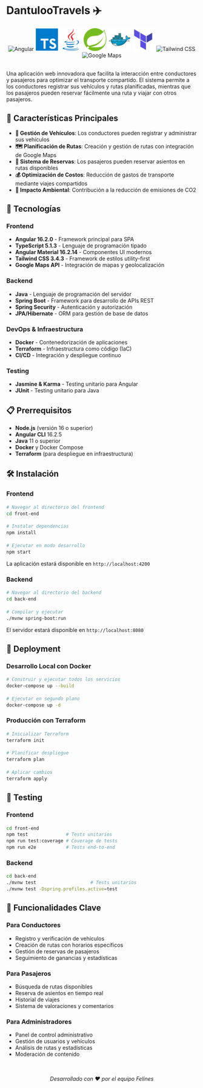 # DantulooTravels ✈️

<div align="center">
  <img src="https://angular.io/assets/images/logos/angular/angular.svg" alt="Angular" width="60" height="60"/>
  <img src="https://raw.githubusercontent.com/devicons/devicon/master/icons/typescript/typescript-original.svg" alt="TypeScript" width="60" height="60"/>
  <img src="https://raw.githubusercontent.com/devicons/devicon/master/icons/java/java-original.svg" alt="Java" width="60" height="60"/>
  <img src="https://raw.githubusercontent.com/devicons/devicon/master/icons/spring/spring-original.svg" alt="Spring Boot" width="60" height="60"/>
  <img src="https://raw.githubusercontent.com/devicons/devicon/master/icons/docker/docker-original.svg" alt="Docker" width="60" height="60"/>
  <img src="https://raw.githubusercontent.com/devicons/devicon/master/icons/terraform/terraform-original.svg" alt="Terraform" width="60" height="60"/>
  <img src="https://cdn.jsdelivr.net/gh/devicons/devicon/icons/tailwindcss/tailwindcss-plain.svg" alt="Tailwind CSS" width="60" height="60"/>
  <img src="https://developers.google.com/maps/images/maps-icon.svg" alt="Google Maps" width="60" height="60"/>
</div>

<br>

Una aplicación web innovadora que facilita la interacción entre conductores y pasajeros para optimizar el transporte compartido. El sistema permite a los conductores registrar sus vehículos y rutas planificadas, mientras que los pasajeros pueden reservar fácilmente una ruta y viajar con otros pasajeros.

## 🎯 Características Principales

- **🚗 Gestión de Vehículos**: Los conductores pueden registrar y administrar sus vehículos
- **🗺️ Planificación de Rutas**: Creación y gestión de rutas con integración de Google Maps
- **👥 Sistema de Reservas**: Los pasajeros pueden reservar asientos en rutas disponibles
- **💰 Optimización de Costos**: Reducción de gastos de transporte mediante viajes compartidos
- **🌱 Impacto Ambiental**: Contribución a la reducción de emisiones de CO2

## 🚀 Tecnologías

### Frontend
- **Angular 16.2.0** - Framework principal para SPA
- **TypeScript 5.1.3** - Lenguaje de programación tipado
- **Angular Material 16.2.14** - Componentes UI modernos
- **Tailwind CSS 3.4.3** - Framework de estilos utility-first
- **Google Maps API** - Integración de mapas y geolocalización

### Backend
- **Java** - Lenguaje de programación del servidor
- **Spring Boot** - Framework para desarrollo de APIs REST
- **Spring Security** - Autenticación y autorización
- **JPA/Hibernate** - ORM para gestión de base de datos

### DevOps & Infraestructura
- **Docker** - Contenedorización de aplicaciones
- **Terraform** - Infraestructura como código (IaC)
- **CI/CD** - Integración y despliegue continuo

### Testing
- **Jasmine & Karma** - Testing unitario para Angular
- **JUnit** - Testing unitario para Java

## 📋 Prerrequisitos

- **Node.js** (versión 16 o superior)
- **Angular CLI** 16.2.5
- **Java** 11 o superior
- **Docker** y Docker Compose
- **Terraform** (para despliegue en infraestructura)

## 🛠️ Instalación

### Frontend

```bash
# Navegar al directorio del frontend
cd front-end

# Instalar dependencias
npm install

# Ejecutar en modo desarrollo
npm start
```

La aplicación estará disponible en `http://localhost:4200`

### Backend

```bash
# Navegar al directorio del backend
cd back-end

# Compilar y ejecutar
./mvnw spring-boot:run
```

El servidor estará disponible en `http://localhost:8080`

## 🚀 Deployment

### Desarrollo Local con Docker

```bash
# Construir y ejecutar todos los servicios
docker-compose up --build

# Ejecutar en segundo plano
docker-compose up -d
```

### Producción con Terraform

```bash
# Inicializar Terraform
terraform init

# Planificar despliegue
terraform plan

# Aplicar cambios
terraform apply
```

## 🧪 Testing

### Frontend
```bash
cd front-end
npm test              # Tests unitarios
npm run test:coverage # Coverage de tests
npm run e2e           # Tests end-to-end
```

### Backend
```bash
cd back-end
./mvnw test                    # Tests unitarios
./mvnw test -Dspring.profiles.active=test
```

## 🌟 Funcionalidades Clave

### Para Conductores
- Registro y verificación de vehículos
- Creación de rutas con horarios específicos
- Gestión de reservas de pasajeros
- Seguimiento de ganancias y estadísticas

### Para Pasajeros
- Búsqueda de rutas disponibles
- Reserva de asientos en tiempo real
- Historial de viajes
- Sistema de valoraciones y comentarios

### Para Administradores
- Panel de control administrativo
- Gestión de usuarios y vehículos
- Análisis de rutas y estadísticas
- Moderación de contenido

<div align="center">
  <br><br>
  <i>Desarrollado con ❤️ por el equipo Felines</i>
</div>
